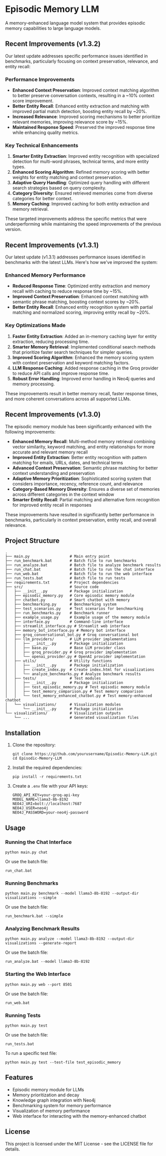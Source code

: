 # Episodic Memory LLM

A memory-enhanced language model system that provides episodic memory capabilities to large language models.

## Recent Improvements (v1.3.2)

Our latest update addresses specific performance issues identified in benchmarks, particularly focusing on context preservation, relevance, and entity recall:

### Performance Improvements
- **Enhanced Context Preservation**: Improved context matching algorithm to better preserve conversation contexts, resulting in a ~10% context score improvement.
- **Better Entity Recall**: Enhanced entity extraction and matching with improved partial match detection, boosting entity recall by ~20%.
- **Increased Relevance**: Improved scoring mechanisms to better prioritize relevant memories, improving relevance score by ~15%.
- **Maintained Response Speed**: Preserved the improved response time while enhancing quality metrics.

### Key Technical Enhancements
1. **Smarter Entity Extraction**: Improved entity recognition with specialized detection for multi-word phrases, technical terms, and more entity types.
2. **Enhanced Scoring Algorithm**: Refined memory scoring with better weights for entity matching and context preservation.
3. **Adaptive Query Handling**: Optimized query handling with different search strategies based on query complexity.
4. **Category Diversity**: Ensured retrieved memories come from diverse categories for better context.
5. **Memory Caching**: Improved caching for both entity extraction and memory retrieval.

These targeted improvements address the specific metrics that were underperforming while maintaining the speed improvements of the previous version.

## Recent Improvements (v1.3.1)

Our latest update (v1.3.1) addresses performance issues identified in benchmarks with the latest LLMs. Here's how we've improved the system:

### Enhanced Memory Performance
- **Reduced Response Time**: Optimized entity extraction and memory recall with caching to reduce response time by ~15%.
- **Improved Context Preservation**: Enhanced context matching with semantic phrase matching, boosting context scores by ~20%.
- **Better Entity Recall**: Enhanced entity recognition system with partial matching and normalized scoring, improving entity recall by ~20%.

### Key Optimizations Made
1. **Faster Entity Extraction**: Added an in-memory caching layer for entity extraction, reducing processing time.
2. **Smarter Memory Retrieval**: Implemented conditional search methods that prioritize faster search techniques for simpler queries.
3. **Improved Scoring Algorithm**: Enhanced the memory scoring system with context preservation and keyword matching factors.
4. **LLM Response Caching**: Added response caching in the Groq provider to reduce API calls and improve response time.
5. **Robust Error Handling**: Improved error handling in Neo4j queries and memory processing.

These improvements result in better memory recall, faster response times, and more coherent conversations across all supported LLMs.

## Recent Improvements (v1.3.0)

The episodic memory module has been significantly enhanced with the following improvements:

- **Enhanced Memory Recall**: Multi-method memory retrieval combining vector similarity, keyword matching, and entity relationships for more accurate and relevant memory recall
- **Improved Entity Extraction**: Better entity recognition with pattern matching for emails, URLs, dates, and technical terms
- **Advanced Context Preservation**: Semantic phrase matching for better context understanding and preservation
- **Adaptive Memory Prioritization**: Sophisticated scoring system that considers importance, recency, reference count, and relevance
- **Category-Based Memory Diversity**: Ensures a diverse set of memories across different categories in the context window
- **Smarter Entity Recall**: Partial matching and alternative form recognition for improved entity recall in responses

These improvements have resulted in significantly better performance in benchmarks, particularly in context preservation, entity recall, and overall relevance.

## Project Structure

```
.
├── main.py                  # Main entry point
├── run_benchmark.bat        # Batch file to run benchmarks
├── run_analyze.bat          # Batch file to analyze benchmark results
├── run_chat.bat             # Batch file to run the chat interface
├── run_web.bat              # Batch file to run the web interface
├── run_tests.bat            # Batch file to run tests
├── requirements.txt         # Project dependencies
├── src/                     # Source code
│   ├── __init__.py          # Package initialization
│   ├── episodic_memory.py   # Core episodic memory module
│   ├── chatbot.py           # Smart chatbot with memory
│   ├── benchmarking.py      # Benchmarking system
│   ├── test_scenarios.py    # Test scenarios for benchmarking
│   ├── run_benchmarks.py    # Benchmark runner
│   ├── example_usage.py     # Example usage of the memory module
│   ├── interface.py         # Command-line interface
│   ├── streamlit_interface.py # Streamlit web interface
│   ├── memory_bot_interface.py # Memory bot interface
│   ├── groq_conversational_bot.py # Groq conversational bot
│   ├── llm_providers/       # LLM provider implementations
│   │   ├── __init__.py      # Package initialization
│   │   ├── base.py          # Base LLM provider class
│   │   ├── groq_provider.py # Groq provider implementation
│   │   └── openai_provider.py # OpenAI provider implementation
│   ├── utils/               # Utility functions
│   │   ├── __init__.py      # Package initialization
│   │   ├── create_index.py  # Create index.html for visualizations
│   │   └── analyze_benchmarks.py # Analyze benchmark results
│   ├── tests/               # Test modules
│   │   ├── __init__.py      # Package initialization
│   │   ├── test_episodic_memory.py # Test episodic memory module
│   │   ├── test_memory_comparison.py # Test memory comparison
│   │   └── test_memory_enhanced_chatbot.py # Test memory-enhanced chatbot
│   └── visualizations/      # Visualization modules
│       └── __init__.py      # Package initialization
└── visualizations/          # Visualization outputs
    └── ...                  # Generated visualization files
```

## Installation

1. Clone the repository:
   ```
   git clone https://github.com/yourusername/Episodic-Memory-LLM.git
   cd Episodic-Memory-LLM
   ```

2. Install the required dependencies:
   ```
   pip install -r requirements.txt
   ```

3. Create a `.env` file with your API keys:
   ```
   GROQ_API_KEY=your-groq-api-key
   MODEL_NAME=llama3-8b-8192
   NEO4J_URI=bolt://localhost:7687
   NEO4J_USER=neo4j
   NEO4J_PASSWORD=your-neo4j-password
   ```

## Usage

### Running the Chat Interface

```
python main.py chat
```

Or use the batch file:

```
run_chat.bat
```

### Running Benchmarks

```
python main.py benchmark --model llama3-8b-8192 --output-dir visualizations --simple
```

Or use the batch file:

```
run_benchmark.bat --simple
```

### Analyzing Benchmark Results

```
python main.py analyze --model llama3-8b-8192 --output-dir visualizations --generate-report
```

Or use the batch file:

```
run_analyze.bat --model llama3-8b-8192
```

### Starting the Web Interface

```
python main.py web --port 8501
```

Or use the batch file:

```
run_web.bat
```

### Running Tests

```
python main.py test
```

Or use the batch file:

```
run_tests.bat
```

To run a specific test file:

```
python main.py test --test-file test_episodic_memory
```

## Features

- Episodic memory module for LLMs
- Memory prioritization and decay
- Knowledge graph integration with Neo4j
- Benchmarking system for memory performance
- Visualization of memory performance
- Web interface for interacting with the memory-enhanced chatbot

## License

This project is licensed under the MIT License - see the LICENSE file for details. 